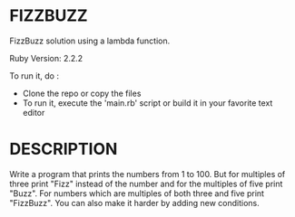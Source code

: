 FIZZBUZZ
========

FizzBuzz solution using a lambda function.

Ruby Version: 2.2.2

To run it, do :
- Clone the repo or copy the files
- To run it, execute the 'main.rb' script or build it in your favorite text editor


DESCRIPTION
===========

Write a program that prints the numbers from 1 to 100. But for multiples of three print "Fizz" instead of the number and for the multiples of five print "Buzz". For numbers which are multiples of both three and five print "FizzBuzz". You can also make it harder by adding new conditions.
